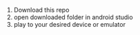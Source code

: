 1. Download this repo
2. open downloaded folder in android studio
3. play to your desired device or emulator
